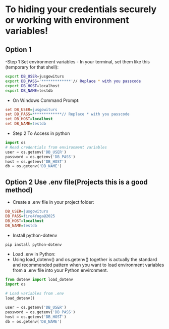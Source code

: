 # To  hiding your credentials securely or working with environment variables!

## Option 1 
-Step 1 Set environment variables
    -   In your terminal, set them like this (temporary for that shell):

```bash
export DB_USER=jusgowiturs
export DB_PASS='*************'// Replace * with you passcode
export DB_HOST=localhost
export DB_NAME=testdb
```
-   On Windows Command Prompt:

```ini
set DB_USER=jusgowiturs
set DB_PASS=*************// Replace * with you passcode
set DB_HOST=localhost
set DB_NAME=testdb
```
-   Step 2 To Access in python
```python
import os
# Read credentials from environment variables
user = os.getenv('DB_USER')
password = os.getenv('DB_PASS')
host = os.getenv('DB_HOST')
db = os.getenv('DB_NAME')
```
## Option 2 Use .env file(Projects this is a good method)
-   Create a .env file in your project folder:
```ini
DB_USER=jusgowiturs
DB_PASS=fire4Yoga@2025
DB_HOST=localhost
DB_NAME=testdb
```
-   Install python-dotenv
```bash
pip install python-dotenv
```
-   Load .env in Python:
-   Using load_dotenv() and os.getenv() together is actually the standard and recommended pattern when you want to load environment variables from a .env file into your Python environment.
```python
from dotenv import load_dotenv
import os

# Load variables from .env
load_dotenv()

user = os.getenv('DB_USER')
password = os.getenv('DB_PASS')
host = os.getenv('DB_HOST')
db = os.getenv('DB_NAME')
```

